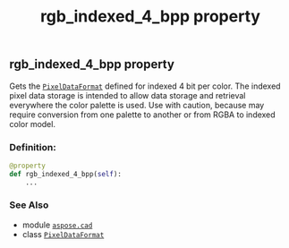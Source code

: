 ﻿---
title: rgb_indexed_4_bpp property
second_title: Aspose.CAD for Python via .NET API References
description: 
type: docs
weight: 160
url: /aspose.cad/pixeldataformat/rgb_indexed_4_bpp/
is_root: false
---

## rgb_indexed_4_bpp property


Gets the [`PixelDataFormat`](/cad/python-net/aspose.cad/pixeldataformat) defined for indexed 4 bit per color.
The indexed pixel data storage is intended to allow data storage and retrieval everywhere the color palette is used.
Use with caution, because may require conversion from one palette to another or from RGBA to indexed color model.
### Definition:
```python
@property
def rgb_indexed_4_bpp(self):
    ...
```

### See Also
* module [`aspose.cad`](../../)
* class [`PixelDataFormat`](/cad/python-net/aspose.cad/pixeldataformat)
